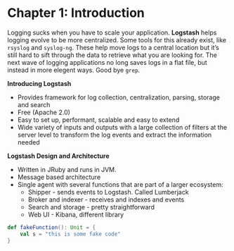 # Chapter 1: Introduction

Logging sucks when you have to scale your application. **Logstash** helps logging evolve to be more centralized. Some tools for this already exist, like `rsyslog` and `syslog-ng`. These help move logs to a central location but it’s still hard to sift through the data to retrieve what you are looking for. The next wave of logging applications no long saves logs in a flat file, but instead in more elegent ways. Good bye `grep`.

**Introducing Logstash**

* Provides framework for log collection, centralization, parsing, storage and search
* Free (Apache 2.0)
* Easy to set up, performant, scalable and easy to extend
* Wide variety of inputs and outputs with a large collection of filters at the server level to transform the log events and extract the information needed

**Logstash Design and Architecture**

* Written in JRuby and runs in JVM.
* Message based architecture
* Single agent with several functions that are part of a larger ecosystem:
  * Shipper - sends events to Logstash. Called Lumberjack
  * Broker and indexer - receives and indexes and events
  * Search and storage - pretty straightforward
  * Web UI - Kibana, different library

```scala
def fakeFunction(): Unit = {
    val s = "this is some fake code"
}
```
